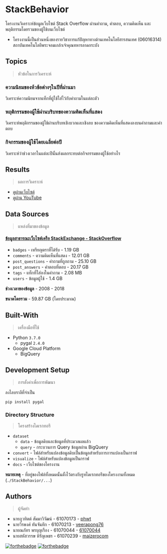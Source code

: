 # StackBehavior
โครงงานวิเคราะห์ข้อมูลเว็บไซต์ Stack Overflow ผ่านคำถาม, คำตอบ, ความคิดเห็น และพฤติกรรมโดยรวมของผู้ใช้บนเว็บไซต์

* โครงงานนี้เป็นส่วนหนึ่งของรายวิชาการแก้ปัญหาทางด้านเทคโนโลยีสารสนเทศ (06016314) สถาบันเทคโนโลยีพระจอมเกล้าเจ้าคุณทหารลาดกระบัง

## Topics
> หัวข้อในการวิเคราะห์

### ความนิยมของห้วข้อต่างๆในปีที่ผ่านมา
วิเคราะห์ความนิยมจากแท็กที่ผู้ใช้ใส่ไว้กับคำถามในแต่ละตัว

### พฤติกรรมของผู้ใช้ผ่านบริบทของความคิดเห็นที่แสดง
วิเคราะห์พฤติกรรมของผู้ใช้ผ่านบริบทเชิงบวกและเชิงลบ ของความคิดเห็นที่แสดงลงบนคำถามและคำตอบ

### กิจกรรมของผู้ใช้โดยเฉลี่ยต่อปี
วิเคราะห์ว่าช่วงเวลาในแต่ละปีนั้นส่งผลกระทบต่อกิจกรรมของผู้ใช้อย่างไร

## Results
> ผลการวิเคราะห์

* [ดูผ่านเว็บไซต์](https://phwt.github.io/StackBehavior/)
* [ดูผ่าน YouTube](https://www.youtube.com/watch?v=0eT0Aw0En2s)

## Data Sources
> แหล่งที่มาของข้อมูล
#### [ข้อมูลสาธารณะเว็บไซต์เครือ StackExchange - StackOverflow](https://archive.org/download/stackexchange)
* `badges` - เหรียญตราที่ได้รับ  - 1.19 GB
* `comments` - ความคิดเห็นที่แสดง - 12.01 GB
* `post_questions` - คำถามที่ถูกถาม - 25.10 GB
* `post_answers` - คำตอบที่ตอบ - 20.17 GB
* `tags` - แท็กที่ใส่ลงในคำถาม - 2.08 MB
* `users` - ข้อมูลผู้ใช้ - 1.4 GB

**ช่วงเวลาของข้อมูล** - 2008 - 2018

**ขนาดโดยรวม** - 59.87 GB (โดยประมาณ)

## Built-With
> เครื่องมือที่ใช้

* Python `3.7.0`
    * pygal `2.4.0`
* Google Cloud Platform
    * BigQuery
    
## Development Setup
> การตั้งค่าเพื่อการพัฒนา

ลงไลบราลีที่จำเป็น

    pip install pygal
    
### Directory Structure
> โครงสร้างไดเรกทอรี
* `dataset`
  * `data` - ข้อมูลดิบและข้อมูลที่ประมวลผลแล้ว
  * `query` - กระบวนการ Query ข้อมูลผ่าน BigQuery
* `convert` - ไฟล์สำหรับแปลงข้อมูลดิบเป็นข้อมูลสำหรับการการแปลงเป็นกราฟ
* `visualize` - ไฟล์สำหรับแปลงข้อมูลเป็นกราฟ
* `docs` - เว็บไซต์ของโครงงาน

**หมายเหตุ** - ที่อยู่ของไฟล์ทั้งหมดนั้นตั้งไว้ตรงกับรูทไดเรกทอรีของโครงงานทั้งหมด (`./StackBehavior/...`)

## Authors
> ผู้จัดทำ

* นายภูวทิตต์ สัมมาวิวัฒน์ - 61070173 - [phwt](https://github.com/phwt)
* นายวีรพงศ์ ทันจันทึก - 61070213 - [veerapong76](https://github.com/veerapong76)
* นายณภัทร พรบุญเรือง - 61070044 - [61070044](https://github.com/61070044)
* นายสหัสวรรษ หิรัญเพชร - 61070239 - [maizerocom](https://github.com/maizerocom)

[![forthebadge](https://forthebadge.com/images/badges/made-with-python.svg)](https://forthebadge.com)
[![forthebadge](https://forthebadge.com/images/badges/built-with-love.svg)](https://forthebadge.com) 
